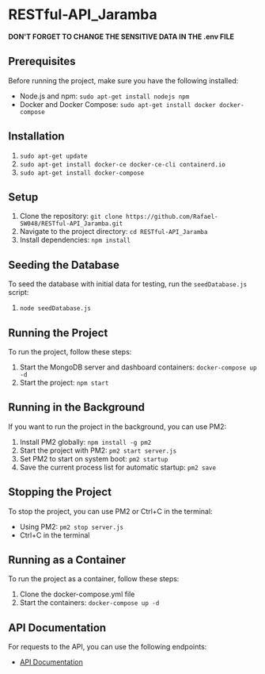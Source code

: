 # RESTful-API_Jaramba

**DON'T FORGET TO CHANGE THE SENSITIVE DATA IN THE .env FILE**

## Prerequisites
Before running the project, make sure you have the following installed:
- Node.js and npm: `sudo apt-get install nodejs npm`
- Docker and Docker Compose: `sudo apt-get install docker docker-compose`

## Installation
1. `sudo apt-get update`
2. `sudo apt-get install docker-ce docker-ce-cli containerd.io`
3. `sudo apt-get install docker-compose`

## Setup
1. Clone the repository: `git clone https://github.com/Rafael-SW048/RESTful-API_Jaramba.git`
2. Navigate to the project directory: `cd RESTful-API_Jaramba`
3. Install dependencies: `npm install`

## Seeding the Database
To seed the database with initial data for testing, run the `seedDatabase.js` script:
1. `node seedDatabase.js`

## Running the Project
To run the project, follow these steps:
1. Start the MongoDB server and dashboard containers: `docker-compose up -d`
2. Start the project: `npm start`

## Running in the Background
If you want to run the project in the background, you can use PM2:
1. Install PM2 globally: `npm install -g pm2`
2. Start the project with PM2: `pm2 start server.js`
3. Set PM2 to start on system boot: `pm2 startup`
4. Save the current process list for automatic startup: `pm2 save`

## Stopping the Project
To stop the project, you can use PM2 or Ctrl+C in the terminal:
- Using PM2: `pm2 stop server.js`
- Ctrl+C in the terminal

## Running as a Container
To run the project as a container, follow these steps:
1. Clone the docker-compose.yml file
2. Start the containers: `docker-compose up -d`

## API Documentation
For requests to the API, you can use the following endpoints:
- [API Documentation](http://localhost:3000/api-docs/#/)

